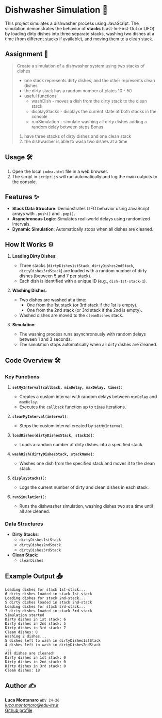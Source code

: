 # Dishwasher Simulation 🧼

This project simulates a dishwasher process using JavaScript. The simulation demonstrates the behavior of **stacks** (Last-In-First-Out or LIFO) by loading dirty dishes into three separate stacks, washing two dishes at a time (from different stacks if available), and moving them to a clean stack.

## Assignment 📝

> Create a simulation of a dishwasher system using two stacks of dishes
> - one stack represents dirty dishes, and the other represents clean dishes
> - the dirty stack has a random number of plates 10 - 50
> - useful functions
>   - washDish - moves a dish from the dirty stack to the clean stack
>   - displayStacks - displays the current state of both stacks in the console
>   - runSimulation - simulate washing all dirty dishes adding a random delay between steps
> Bonus
> 1. have three stacks of dirty dishes and one clean stack
> 2. the dishwasher is able to wash two dishes at a time


## Usage 🛠️

1. Open the local `index.html` file in a web browser.
2. The script in `script.js` will run automatically and log the main outputs to the console.

## Features ✨

- **Stack Data Structure**: Demonstrates LIFO behavior using JavaScript arrays with `.push()` and `.pop()`.
- **Asynchronous Logic**: Simulates real-world delays using randomized intervals.
- **Dynamic Simulation**: Automatically stops when all dishes are cleaned.

## How It Works ⚙️

1. **Loading Dirty Dishes**: 
   - Three stacks (`dirtyDishes1stStack`, `dirtyDishes2ndStack`, `dirtyDishes3rdStack`) are loaded with a random number of dirty dishes (between 5 and 7 per stack).
   - Each dish is identified with a unique ID (e.g., `dish-1st-stack-1`).

2. **Washing Dishes**:
   - Two dishes are washed at a time:
     - One from the 1st stack (or 3rd stack if the 1st is empty).
     - One from the 2nd stack (or 3rd stack if the 2nd is empty).
   - Washed dishes are moved to the `cleanDishes` stack.

3. **Simulation**:
   - The washing process runs asynchronously with random delays between 1 and 3 seconds.
   - The simulation stops automatically when all dirty dishes are cleaned.

## Code Overview 🛠️

### Key Functions

1. **`setMyInterval(callback, minDelay, maxDelay, times)`**:
   - Creates a custom interval with random delays between `minDelay` and `maxDelay`.
   - Executes the `callback` function up to `times` iterations.

2. **`clearMyInterval(interval)`**:
   - Stops the custom interval created by `setMyInterval`.

3. **`loadDishes(dirtyDishesStack, stackId)`**:
   - Loads a random number of dirty dishes into a specified stack.

4. **`washDish(dirtyDishesStack, stackName)`**:
   - Washes one dish from the specified stack and moves it to the clean stack.

5. **`displayStacks()`**:
   - Logs the current number of dirty and clean dishes in each stack.

6. **`runSimulation()`**:
   - Runs the dishwasher simulation, washing dishes two at a time until all are cleaned.

### Data Structures

- **Dirty Stacks**:
  - `dirtyDishes1stStack`
  - `dirtyDishes2ndStack`
  - `dirtyDishes3rdStack`
- **Clean Stack**:
  - `cleanDishes`

## Example Output 📤

```plaintext
Loading dishes for stack 1st-stack...
6 dirty dishes loaded in stack 1st-stack
Loading dishes for stack 2nd-stack...
5 dirty dishes loaded in stack 2nd-stack
Loading dishes for stack 3rd-stack...
7 dirty dishes loaded in stack 3rd-stack
Simulation started
Dirty dishes in 1st stack: 6
Dirty dishes in 2nd stack: 5
Dirty dishes in 3rd stack: 7
Clean dishes: 0
Washing 2 dishes...
5 dishes left to wash in dirtyDishes1stStack
4 dishes left to wash in dirtyDishes2ndStack
...
All dishes are cleaned!
Dirty dishes in 1st stack: 0
Dirty dishes in 2nd stack: 0
Dirty dishes in 3rd stack: 0
Clean dishes: 18
```

## Author ✍️

**Luca Montanaro** `WDV 24-26`  
*luca.montanaro@edu-its.it*  
[Github profile](https://github.com/LucaM0nt)